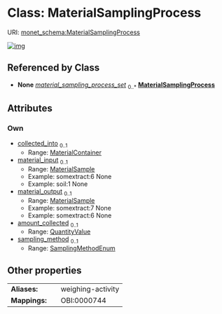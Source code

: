 
# Class: MaterialSamplingProcess




URI: [monet_schema:MaterialSamplingProcess](http://example.com/monet_schema/MaterialSamplingProcess)


[![img](https://yuml.me/diagram/nofunky;dir:TB/class/[QuantityValue],[QuantityValue]<amount_collected%200..1-++[MaterialSamplingProcess&#124;sampling_method:SamplingMethodEnum%20%3F],[MaterialSample]<material_output%200..1-%20[MaterialSamplingProcess],[MaterialSample]<material_input%200..1-%20[MaterialSamplingProcess],[MaterialContainer]<collected_into%200..1-++[MaterialSamplingProcess],[Database]++-%20material_sampling_process_set%200..*>[MaterialSamplingProcess],[MaterialSample],[MaterialContainer],[Database])](https://yuml.me/diagram/nofunky;dir:TB/class/[QuantityValue],[QuantityValue]<amount_collected%200..1-++[MaterialSamplingProcess&#124;sampling_method:SamplingMethodEnum%20%3F],[MaterialSample]<material_output%200..1-%20[MaterialSamplingProcess],[MaterialSample]<material_input%200..1-%20[MaterialSamplingProcess],[MaterialContainer]<collected_into%200..1-++[MaterialSamplingProcess],[Database]++-%20material_sampling_process_set%200..*>[MaterialSamplingProcess],[MaterialSample],[MaterialContainer],[Database])

## Referenced by Class

 *  **None** *[material_sampling_process_set](material_sampling_process_set.md)*  <sub>0..\*</sub>  **[MaterialSamplingProcess](MaterialSamplingProcess.md)**

## Attributes


### Own

 * [collected_into](collected_into.md)  <sub>0..1</sub>
     * Range: [MaterialContainer](MaterialContainer.md)
 * [material_input](material_input.md)  <sub>0..1</sub>
     * Range: [MaterialSample](MaterialSample.md)
     * Example: somextract:6 None
     * Example: soil:1 None
 * [material_output](material_output.md)  <sub>0..1</sub>
     * Range: [MaterialSample](MaterialSample.md)
     * Example: somextract:7 None
     * Example: somextract:6 None
 * [amount_collected](amount_collected.md)  <sub>0..1</sub>
     * Range: [QuantityValue](QuantityValue.md)
 * [sampling_method](sampling_method.md)  <sub>0..1</sub>
     * Range: [SamplingMethodEnum](SamplingMethodEnum.md)

## Other properties

|  |  |  |
| --- | --- | --- |
| **Aliases:** | | weighing-activity |
| **Mappings:** | | OBI:0000744 |

